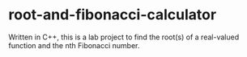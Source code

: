# root-and-fibonacci-calculator
Written in C++, this is a lab project to find the root(s) of a real-valued function and the nth Fibonacci number.
